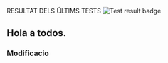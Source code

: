 RESULTAT DELS ÚLTIMS TESTS 
 ![Test result badge](https://img.shields.io/badge/test-failure-red)
## Hola a todos.

### Modificacio 